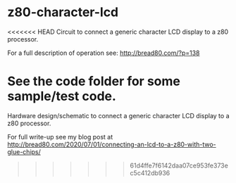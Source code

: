 # z80-character-lcd
<<<<<<< HEAD
Circuit to connect a generic character LCD display to a z80 processor.

For a full description of operation see: http://bread80.com/?p=138

See the code folder for some sample/test code.
=======

Hardware design/schematic to connect a generic character LCD display to a z80 processor.

For full write-up see my blog post at
http://bread80.com/2020/07/01/connecting-an-lcd-to-a-z80-with-two-glue-chips/
>>>>>>> 61d4ffe7f6142daa07ce953fe373ec5c412db936

